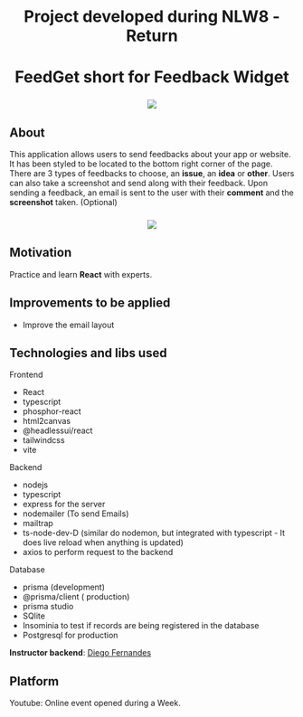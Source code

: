 <h1 align="center">Project developed during NLW8 - Return </h1>

<h1 align="center">FeedGet short for Feedback Widget</h1>

<h3 align="center"><img src="https://ik.imagekit.io/cnbmdh4b9w/ezgif.com-gif-maker__6__SX8Dffm7S.gif?ik-sdk-version=javascript-1.4.3&updatedAt=1653521833906"/></h3>


## About

This application allows users to send feedbacks about your app or website.
It has been styled to be located to the bottom right corner of the page.
There are 3 types of feedbacks to choose, an **issue**, an **idea** or **other**.
Users can also take a screenshot and send along with their feedback.
Upon sending a feedback, an email is sent to the user with their **comment** and the **screenshot** taken. (Optional)

<h3 align='center'><img src='https://ik.imagekit.io/cnbmdh4b9w/EmailMailTrap_n15D6H8EK.png?ik-sdk-version=javascript-1.4.3&updatedAt=1653524072142'/></h3>

## Motivation
Practice and learn **React** with experts. 

## Improvements to be applied
- Improve the email layout


## Technologies and libs used 
Frontend
- React
- typescript
- phosphor-react
- html2canvas
- @headlessui/react
- tailwindcss
- vite


Backend
- nodejs
- typescript
- express for the server
- nodemailer (To send Emails)
- mailtrap
- ts-node-dev-D (similar do nodemon, but integrated with typescript - It does live reload when anything is updated)
- axios to perform request to the backend

Database
- prisma (development)
- @prisma/client ( production)
- prisma studio
- SQlite
- Insominia to test if records are being registered in the database
- Postgresql for production

**Instructor backend**: 
[Diego Fernandes](https://github.com/diego3g)
## Platform
Youtube: Online event opened during a Week.



